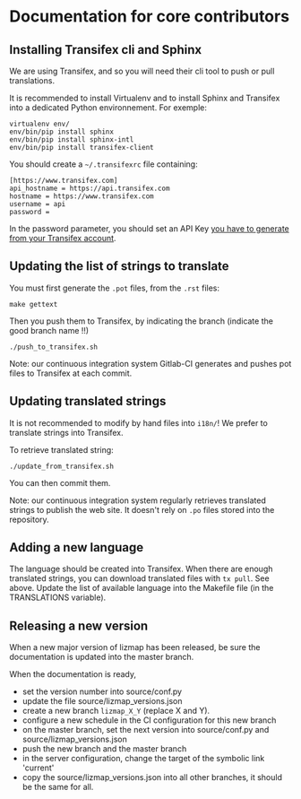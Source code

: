 Documentation for core contributors
===================================

Installing Transifex cli and Sphinx
------------------------------------

We are using Transifex, and so you will need their cli tool to push or pull
translations.

It is recommended to install Virtualenv and to install Sphinx and 
Transifex into a dedicated Python environnement. For exemple:

```
virtualenv env/
env/bin/pip install sphinx
env/bin/pip install sphinx-intl
env/bin/pip install transifex-client
``` 

You should create a `~/.transifexrc` file containing:

```
[https://www.transifex.com]
api_hostname = https://api.transifex.com
hostname = https://www.transifex.com
username = api
password = 
```

In the password parameter, you should set an API Key [you have to generate from your
Transifex account](https://www.transifex.com/user/settings/api/).

Updating the list of strings to translate
-----------------------------------------

You must first generate the `.pot` files, from the `.rst` files:

```
make gettext
```

Then you push them to Transifex, by indicating the branch (indicate the good branch name !!)

```
./push_to_transifex.sh
```

Note: our continuous integration system Gitlab-CI generates and pushes pot files to
Transifex at each commit.

Updating translated strings
---------------------------

It is not recommended to modify by hand files into `i18n/`! We prefer to 
translate strings into Transifex.

To retrieve translated string:

```
./update_from_transifex.sh
```

You can then commit them.

Note: our continuous integration system regularly retrieves translated strings
to publish the web site. It doesn't rely on `.po` files stored into the repository.

Adding a new language
----------------------

The language should be created into Transifex. When there are enough translated
strings, you can download translated files with `tx pull`. See above.
Update the list of available language into the Makefile file (in the TRANSLATIONS variable).

Releasing a new version 
------------------------

When a new major version of lizmap has been released, be sure the documentation
is updated into the master branch.

When the documentation is ready, 

- set the version number into source/conf.py 
- update the file source/lizmap_versions.json
- create a new branch `lizmap_X_Y` (replace X and Y).
- configure a new schedule in the CI configuration for this new branch
- on the master branch, set the next version into source/conf.py and source/lizmap_versions.json
- push the new branch and the master branch
- in the server configuration, change the target of the symbolic link 'current'
- copy the source/lizmap_versions.json into all other branches, it should be the
  same for all.






